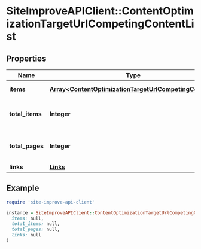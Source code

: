 # SiteImproveAPIClient::ContentOptimizationTargetUrlCompetingContentList

## Properties

| Name | Type | Description | Notes |
| ---- | ---- | ----------- | ----- |
| **items** | [**Array&lt;ContentOptimizationTargetUrlCompetingContent&gt;**](ContentOptimizationTargetUrlCompetingContent.md) | Set of items. |  |
| **total_items** | **Integer** | Total number of items in result set. |  |
| **total_pages** | **Integer** | Total number of pages in result set. |  |
| **links** | [**Links**](Links.md) |  | [optional] |

## Example

```ruby
require 'site-improve-api-client'

instance = SiteImproveAPIClient::ContentOptimizationTargetUrlCompetingContentList.new(
  items: null,
  total_items: null,
  total_pages: null,
  links: null
)
```

